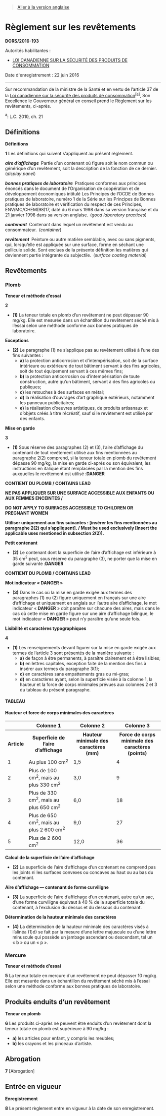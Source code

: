 > [Aller à la version anglaise](/en/Regulations/Statutory%20Orders%20and%20Regulations/2016/193.md)

# Règlement sur les revêtements

**DORS/2016-193**

Autorités habilitantes : 
- [LOI CANADIENNE SUR LA SÉCURITÉ DES PRODUITS DE CONSOMMATION](/fr/Lois/Lois%20du%20Canada/2010/ch.%2021.md)

Date d'enregistrement : 22 juin 2016

----------

Sur recommandation de la ministre de la Santé et en vertu de l’article 37 de la [Loi canadienne sur la sécurité des produits de consommation](/fr/Lois/Lois%20du%20Canada/2010/ch.%2021.md)<sup><a href='#nbp_SOR-2016-193_f_hq_17578'>[a]</a></sup>, Son Excellence le Gouverneur général en conseil prend le Règlement sur les revêtements, ci-après.

<a name='nbp_SOR-2016-193_f_hq_17578'><sup>a</sup></a>: L.C. 2010, ch. 21<br />




## Définitions



**Définitions**

**1** Les définitions qui suivent s’appliquent au présent règlement.

***aire d’affichage*** Partie d’un contenant où figure soit le nom commun ou générique d’un revêtement, soit la description de la fonction de ce dernier. (*display panel*)

***bonnes pratiques de laboratoire*** Pratiques conformes aux principes énoncés dans le document de l’Organisation de coopération et de développement économiques intitulé Les Principes de l’OCDE de Bonnes pratiques de laboratoire, numéro 1 de la Série sur les Principes de Bonnes pratiques de laboratoire et vérification du respect de ces Principes, ENV/MC/CHEM(98)17, daté du 6 mars 1998 dans sa version française et du 21 janvier 1998 dans sa version anglaise. (*good laboratory practices*)

***contenant*** Contenant dans lequel un revêtement est vendu au consommateur. (*container*)

***revêtement*** Peinture ou autre matière semblable, avec ou sans pigments, qui, lorsqu’elle est appliquée sur une surface, forme en séchant une pellicule solide. Sont exclues de la présente définition les matières qui deviennent partie intégrante du subjectile. (*surface coating material*)




## Revêtements



### Plomb



**Teneur et méthode d’essai**

**2** 

- **(1)** La teneur totale en plomb d’un revêtement ne peut dépasser 90 mg/kg. Elle est mesurée dans un échantillon du revêtement séché mis à l’essai selon une méthode conforme aux bonnes pratiques de laboratoire.

**Exceptions**

- **(2)** Le paragraphe (1) ne s’applique pas au revêtement utilisé à l’une des fins suivantes :
	- **a)** la protection anticorrosion et d’intempérisation, soit de la surface intérieure ou extérieure de tout bâtiment servant à des fins agricoles, soit de tout équipement servant à ces mêmes fins;
	- **b)** la protection anticorrosion ou d’intempérisation de toute construction, autre qu’un bâtiment, servant à des fins agricoles ou publiques;
	- **c)** les retouches à des surfaces en métal;
	- **d)** la réalisation d’ouvrages d’art graphique extérieurs, notamment les panneaux publicitaires;
	- **e)** la réalisation d’oeuvres artistiques, de produits artisanaux et d’objets créés à titre récréatif, sauf si le revêtement est utilisé par des enfants.




**Mise en garde**

**3** 

- **(1)** Sous réserve des paragraphes (2) et (3), l’aire d’affichage du contenant de tout revêtement utilisé aux fins mentionnées au paragraphe 2(2) comprend, si la teneur totale en plomb du revêtement dépasse 90 mg/kg, la mise en garde ci-après ou son équivalent, les instructions en italique étant remplacées par la mention des fins auxquelles le revêtement est utilisé :**DANGER**

**CONTIENT DU PLOMB / CONTAINS LEAD**



**NE PAS APPLIQUER SUR UNE SURFACE ACCESSIBLE AUX ENFANTS OU AUX FEMMES ENCEINTES /**

**DO NOT APPLY TO SURFACES ACCESSIBLE TO CHILDREN OR  PREGNANT WOMEN**



**Utiliser uniquement aux fins suivantes : [insérer les fins mentionnées au paragraphe 2(2) qui s’appliquent]. / Must be used exclusively [Insert the applicable uses mentioned in subsection 2(2)].**



**Petit contenant**

- **(2)** Le contenant dont la superficie de l’aire d’affichage est inférieure à 35 cm<sup>2</sup> peut, sous réserve du paragraphe (3), ne porter que la mise en garde suivante :**DANGER**

**CONTIENT DU PLOMB / CONTAINS LEAD**





**Mot indicateur « DANGER »**

- **(3)** Dans le cas où la mise en garde exigée aux termes des paragraphes (1) ou (2) figure uniquement en français sur une aire d’affichage et uniquement en anglais sur l’autre aire d’affichage, le mot indicateur « **DANGER** » doit paraître sur chacune des aires, mais dans le cas où cette mise en garde figure sur une aire d’affichage bilingue, le mot indicateur « **DANGER** » peut n’y paraître qu’une seule fois.




**Lisibilité et caractères typographiques**

**4** 

- **(1)** Les renseignements devant figurer sur la mise en garde exigée aux termes de l’article 3 sont présentés de la manière suivante :
	- **a)** de façon à être permanents, à paraître clairement et à être lisibles;
	- **b)** en lettres capitales, exception faite de la mention des fins à insérer aux termes du paragraphe 3(1);
	- **c)** en caractères sans empattements gras ou mi-gras;
	- **d)** en caractères ayant, selon la superficie visée à la colonne 1, la hauteur et la force de corps minimales prévues aux colonnes 2 et 3 du tableau du présent paragraphe.
#### TABLEAU
<table>
<h4>Hauteur et force de corps minimales des caractères</h4>
<tr>
<th></th>
<th>Colonne 1</th>
<th>Colonne 2</th>
<th>Colonne 3</th>
</tr>
<tr>
<th>Article</th>
<th>Superficie de l’aire d’affichage</th>
<th>Hauteur minimale des caractères (mm)</th>
<th>Force de corps minimale des caractères (points)</th>
</tr>
<tr>
<td>1</td>
<td>Au plus 100 cm<sup>2</sup></td>
<td>1,5</td>
<td>4</td>
</tr>
<tr>
<td>2</td>
<td>Plus de 100 cm<sup>2</sup>, mais au plus 330 cm<sup>2</sup></td>
<td>3,0</td>
<td>9</td>
</tr>
<tr>
<td>3</td>
<td>Plus de 330 cm<sup>2</sup>, mais au plus 650 cm<sup>2</sup></td>
<td>6,0</td>
<td>18</td>
</tr>
<tr>
<td>4</td>
<td>Plus de 650 cm<sup>2</sup>, mais au plus 2 600 cm<sup>2</sup></td>
<td>9,0</td>
<td>27</td>
</tr>
<tr>
<td>5</td>
<td>Plus de 2 600 cm<sup>2</sup></td>
<td>12,0</td>
<td>36</td>
</tr>
</table>


**Calcul de la superficie de l’aire d’affichage**

- **(2)** La superficie de l’aire d’affichage d’un contenant ne comprend pas les joints ni les surfaces convexes ou concaves au haut ou au bas du contenant.

**Aire d’affichage — contenant de forme curviligne**

- **(3)** La superficie de l’aire d’affichage d’un contenant, autre qu’un sac, d’une forme curviligne équivaut à 40 % de la superficie totale du contenant, à l’exclusion du dessus et du dessous du contenant.

**Détermination de la hauteur minimale des caractères**

- **(4)** La détermination de la hauteur minimale des caractères visés à l’alinéa (1)d) se fait par la mesure d’une lettre majuscule ou d’une lettre minuscule qui possède un jambage ascendant ou descendant, tel un « b » ou un « p ».




### Mercure



**Teneur et méthode d’essai**

**5** La teneur totale en mercure d’un revêtement ne peut dépasser 10 mg/kg. Elle est mesurée dans un échantillon du revêtement séché mis à l’essai selon une méthode conforme aux bonnes pratiques de laboratoire.




## Produits enduits d’un revêtement



**Teneur en plomb**

**6** Les produits ci-après ne peuvent être enduits d’un revêtement dont la teneur totale en plomb est supérieure à 90 mg/kg :
- **a)** les articles pour enfant, y compris les meubles;
- **b)** les crayons et les pinceaux d’artiste.




## Abrogation


**7** [Abrogation]




## Entrée en vigueur



**Enregistrement**

**8** Le présent règlement entre en vigueur à la date de son enregistrement.



